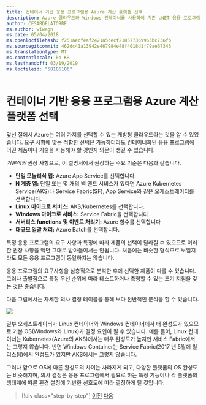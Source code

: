 ```yaml
---
title: 컨테이너 기반 응용 프로그램용 Azure 계산 플랫폼 선택
description: Azure 클라우드와 Windows 컨테이너를 사용하여 기존 .NET 응용 프로그램 최신화 | 컨테이너 기반 응용 프로그램용 Azure 계산 플랫폼 선택
author: CESARDELATORRE
ms.author: wiwagn
ms.date: 05/04/2018
ms.openlocfilehash: f251aecfeaf2421a5cecf218577369963bc736fb
ms.sourcegitcommit: 462dc41a13942e467984e48f4018d1f79ae67346
ms.translationtype: MT
ms.contentlocale: ko-KR
ms.lasthandoff: 03/19/2019
ms.locfileid: "58186106"
---
```

# <a name="choosing-azure-compute-platforms-for-container-based-applications"></a>컨테이너 기반 응용 프로그램용 Azure 계산 플랫폼 선택

앞선 절에서 Azure는 여러 가지를 선택할 수 있는 개방형 클라우드라는 것을 알 수 있었습니다. 요구 사항에 맞는 적합한 선택은 가능하더라도 컨테이너화된 응용 프로그램에 어떤 제품이나 기술을 사용해야 할 것인지 의문이 생길 수 있습니다.

*기본적인* 권장 사항으로, 이 설명서에서 권장하는 주요 기준은 다음과 같습니다.

- **단일 모놀리식 앱:** Azure App Service를 선택합니다.
- **N 계층 앱:** 단일 또는 몇 개의 백 엔드 서비스가 있다면 Azure Kubernetes Service(AKS)나 Service Fabric(SF), App Service와 같은 오케스트레이터를 선택합니다.
- **Linux 마이크로 서비스:** AKS/Kubernetes를 선택합니다.
- **Windows 마이크로 서비스:** Service Fabric을 선택합니다
- **서버리스 functions 및 이벤트 처리기:** Azure 함수를 선택합니다
- **대규모 일괄 처리:** Azure Batch를 선택합니다.

특정 응용 프로그램의 요구 사항과 특징에 따라 제품의 선택이 달라질 수 있으므로 이러한 권장 사항을 액면 그대로 받아들여서는 안됩니다. 처음에는 비슷한 형식으로 보일지라도 모든 응용 프로그램이 동일하지는 않습니다.

응용 프로그램의 요구사항을 심층적으로 분석한 후에 선택한 제품이 다를 수 있습니다. 그러나 출발점으로 특정 우선 순위에 따라 테스트하거나 측청할 수 있는 초기 지침을 갖는 것은 좋습니다.

다음 그림에서는 자세한 의사 결정 테이블을 통해 보다 전반적인 분석을 할 수 있습니다.

![](./media/image8.5.png)

일부 오케스트레이터가 Linux 컨테이너와 Windows 컨테이너에서 더 완성도가 있으므로 기본 OS(Windows와 Linux)가 결정 요인이 될 수 있습니다. 예를 들어, Linux 컨테이너는 Kubernetes(Azure의 AKS)에서는 매우 완성도가 높지만 서비스 Fabric에서는 그렇지 않습니다. 반면 Windows Container는 Service Fabric(2017 년 5월에 릴리스됨)에서 완성도가 있지만 AKS에서는 그렇지 않습니다.

그러나 앞으로 OS에 따른 완성도의 차이는 사라지게 되고, 다양한 플랫폼의 OS 완성도는 비슷해지며, 의사 결정은 응용 프로그램에서 필요로 하는 특정 기능이나 각 플랫폼의 생태계에 따른 환경 설정에 기반한 선호도에 따라 결정하게 될 것입니다.

> [!div class="step-by-step"]
> [이전](when-to-deploy-windows-containers-to-azure-container-service-kubernetes.md)
> [다음](build-resilient-services-ready-for-the-cloud-embrace-transient-failures-in-the-cloud.md)
